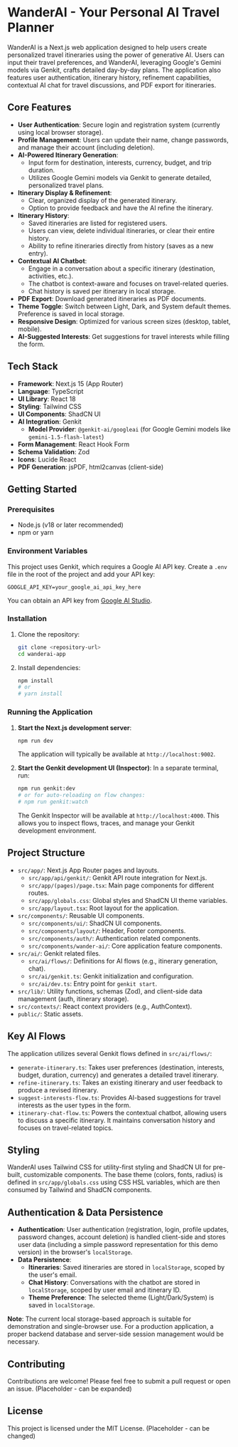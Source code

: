 
# WanderAI - Your Personal AI Travel Planner

WanderAI is a Next.js web application designed to help users create personalized travel itineraries using the power of generative AI. Users can input their travel preferences, and WanderAI, leveraging Google's Gemini models via Genkit, crafts detailed day-by-day plans. The application also features user authentication, itinerary history, refinement capabilities, contextual AI chat for travel discussions, and PDF export for itineraries.

## Core Features

*   **User Authentication**: Secure login and registration system (currently using local browser storage).
*   **Profile Management**: Users can update their name, change passwords, and manage their account (including deletion).
*   **AI-Powered Itinerary Generation**:
    *   Input form for destination, interests, currency, budget, and trip duration.
    *   Utilizes Google Gemini models via Genkit to generate detailed, personalized travel plans.
*   **Itinerary Display & Refinement**:
    *   Clear, organized display of the generated itinerary.
    *   Option to provide feedback and have the AI refine the itinerary.
*   **Itinerary History**:
    *   Saved itineraries are listed for registered users.
    *   Users can view, delete individual itineraries, or clear their entire history.
    *   Ability to refine itineraries directly from history (saves as a new entry).
*   **Contextual AI Chatbot**:
    *   Engage in a conversation about a specific itinerary (destination, activities, etc.).
    *   The chatbot is context-aware and focuses on travel-related queries.
    *   Chat history is saved per itinerary in local storage.
*   **PDF Export**: Download generated itineraries as PDF documents.
*   **Theme Toggle**: Switch between Light, Dark, and System default themes. Preference is saved in local storage.
*   **Responsive Design**: Optimized for various screen sizes (desktop, tablet, mobile).
*   **AI-Suggested Interests**: Get suggestions for travel interests while filling the form.

## Tech Stack

*   **Framework**: Next.js 15 (App Router)
*   **Language**: TypeScript
*   **UI Library**: React 18
*   **Styling**: Tailwind CSS
*   **UI Components**: ShadCN UI
*   **AI Integration**: Genkit
    *   **Model Provider**: `@genkit-ai/googleai` (for Google Gemini models like `gemini-1.5-flash-latest`)
*   **Form Management**: React Hook Form
*   **Schema Validation**: Zod
*   **Icons**: Lucide React
*   **PDF Generation**: jsPDF, html2canvas (client-side)

## Getting Started

### Prerequisites

*   Node.js (v18 or later recommended)
*   npm or yarn

### Environment Variables

This project uses Genkit, which requires a Google AI API key. Create a `.env` file in the root of the project and add your API key:

```env
GOOGLE_API_KEY=your_google_ai_api_key_here
```

You can obtain an API key from [Google AI Studio](https://aistudio.google.com/app/apikey).

### Installation

1.  Clone the repository:
    ```bash
    git clone <repository-url>
    cd wanderai-app
    ```
2.  Install dependencies:
    ```bash
    npm install
    # or
    # yarn install
    ```

### Running the Application

1.  **Start the Next.js development server**:
    ```bash
    npm run dev
    ```
    The application will typically be available at `http://localhost:9002`.

2.  **Start the Genkit development UI (Inspector)**:
    In a separate terminal, run:
    ```bash
    npm run genkit:dev
    # or for auto-reloading on flow changes:
    # npm run genkit:watch
    ```
    The Genkit Inspector will be available at `http://localhost:4000`. This allows you to inspect flows, traces, and manage your Genkit development environment.

## Project Structure

*   `src/app/`: Next.js App Router pages and layouts.
    *   `src/app/api/genkit/`: Genkit API route integration for Next.js.
    *   `src/app/(pages)/page.tsx`: Main page components for different routes.
    *   `src/app/globals.css`: Global styles and ShadCN UI theme variables.
    *   `src/app/layout.tsx`: Root layout for the application.
*   `src/components/`: Reusable UI components.
    *   `src/components/ui/`: ShadCN UI components.
    *   `src/components/layout/`: Header, Footer components.
    *   `src/components/auth/`: Authentication related components.
    *   `src/components/wander-ai/`: Core application feature components.
*   `src/ai/`: Genkit related files.
    *   `src/ai/flows/`: Definitions for AI flows (e.g., itinerary generation, chat).
    *   `src/ai/genkit.ts`: Genkit initialization and configuration.
    *   `src/ai/dev.ts`: Entry point for `genkit start`.
*   `src/lib/`: Utility functions, schemas (Zod), and client-side data management (auth, itinerary storage).
*   `src/contexts/`: React context providers (e.g., AuthContext).
*   `public/`: Static assets.

## Key AI Flows

The application utilizes several Genkit flows defined in `src/ai/flows/`:

*   `generate-itinerary.ts`: Takes user preferences (destination, interests, budget, duration, currency) and generates a detailed travel itinerary.
*   `refine-itinerary.ts`: Takes an existing itinerary and user feedback to produce a revised itinerary.
*   `suggest-interests-flow.ts`: Provides AI-based suggestions for travel interests as the user types in the form.
*   `itinerary-chat-flow.ts`: Powers the contextual chatbot, allowing users to discuss a specific itinerary. It maintains conversation history and focuses on travel-related topics.

## Styling

WanderAI uses Tailwind CSS for utility-first styling and ShadCN UI for pre-built, customizable components. The base theme (colors, fonts, radius) is defined in `src/app/globals.css` using CSS HSL variables, which are then consumed by Tailwind and ShadCN components.

## Authentication & Data Persistence

*   **Authentication**: User authentication (registration, login, profile updates, password changes, account deletion) is handled client-side and stores user data (including a simple password representation for this demo version) in the browser's `localStorage`.
*   **Data Persistence**:
    *   **Itineraries**: Saved itineraries are stored in `localStorage`, scoped by the user's email.
    *   **Chat History**: Conversations with the chatbot are stored in `localStorage`, scoped by user email and itinerary ID.
    *   **Theme Preference**: The selected theme (Light/Dark/System) is saved in `localStorage`.

**Note**: The current local storage-based approach is suitable for demonstration and single-browser use. For a production application, a proper backend database and server-side session management would be necessary.

## Contributing

Contributions are welcome! Please feel free to submit a pull request or open an issue. (Placeholder - can be expanded)

## License

This project is licensed under the MIT License. (Placeholder - can be changed)
